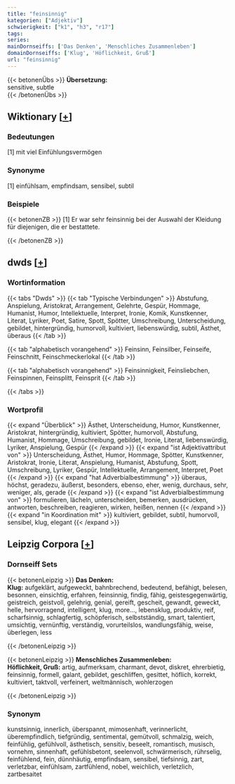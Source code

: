 ```yaml
---
title: "feinsinnig"
kategorien: ["Adjektiv"]
schwierigkeit: ["k1", "h3", "r17"]
tags:
series:
mainDornseiffs: ['Das Denken', 'Menschliches Zusammenleben']
domainDornseiffs: ['Klug', 'Höflichkeit, Gruß']
url: "feinsinnig"
---
```


{{< betonenÜbs >}}
**Übersetzung:**  
sensitive, subtle  
{{< /betonenÜbs >}}

## Wiktionary [[+](https://de.wiktionary.org/wiki/feinsinnig)]

### Bedeutungen
[1] mit viel Einfühlungsvermögen  

### Synonyme
[1] einfühlsam, empfindsam, sensibel, subtil  

### Beispiele
{{< betonenZB >}}
[1] Er war sehr feinsinnig bei der Auswahl der Kleidung für diejenigen, die er bestattete.  

{{< /betonenZB >}}


## dwds [[+](https://www.dwds.de/wb/feinsinnig)]

### Wortinformation
{{< tabs "Dwds" >}}
{{< tab "Typische Verbindungen" >}}
Abstufung, Anspielung, Aristokrat, Arrangement, Gelehrte, Gespür, Hommage, Humanist, Humor, Intellektuelle, Interpret, Ironie, Komik, Kunstkenner, Literat, Lyriker, Poet, Satire, Spott, Spötter, Umschreibung, Unterscheidung, gebildet, hintergründig, humorvoll, kultiviert, liebenswürdig, subtil, Ästhet, überaus
{{< /tab >}}

{{< tab "alphabetisch vorangehend" >}}
Feinsinn, Feinsilber, Feinseife, Feinschnitt, Feinschmeckerlokal
{{< /tab >}}

{{< tab "alphabetisch vorangehend" >}}
Feinsinnigkeit, Feinsliebchen, Feinspinnen, Feinsplitt, Feinsprit
{{< /tab >}}

{{< /tabs >}}

### Wortprofil
{{< expand "Überblick" >}} Ästhet, Unterscheidung, Humor, Kunstkenner, Aristokrat, hintergründig, kultiviert, Spötter, humorvoll, Abstufung, Humanist, Hommage, Umschreibung, gebildet, Ironie, Literat, liebenswürdig, Lyriker, Anspielung, Gespür {{< /expand >}}
{{< expand "ist Adjektivattribut von" >}} Unterscheidung, Ästhet, Humor, Hommage, Spötter, Kunstkenner, Aristokrat, Ironie, Literat, Anspielung, Humanist, Abstufung, Spott, Umschreibung, Lyriker, Gespür, Intellektuelle, Arrangement, Interpret, Poet {{< /expand >}}
{{< expand "hat Adverbialbestimmung" >}} überaus, höchst, geradezu, äußerst, besonders, ebenso, eher, wenig, durchaus, sehr, weniger, als, gerade {{< /expand >}}
{{< expand "ist Adverbialbestimmung von" >}} formulieren, lächeln, unterscheiden, bemerken, ausdrücken, antworten, beschreiben, reagieren, wirken, heißen, nennen {{< /expand >}}
{{< expand "in Koordination mit" >}} kultiviert, gebildet, subtil, humorvoll, sensibel, klug, elegant {{< /expand >}}

## Leipzig Corpora [[+](https://corpora.uni-leipzig.de/en/res?word=feinsinnig&corpusId=deu_newscrawl-public_2018)]

### Dornseiff Sets
{{< betonenLeipzig >}}
**Das Denken:**  
**Klug:** aufgeklärt, aufgeweckt, bahnbrechend, bedeutend, befähigt, belesen, besonnen, einsichtig, erfahren, feinsinnig, findig, fähig, geistesgegenwärtig, geistreich, geistvoll, gelehrig, genial, gereift, gescheit, gewandt, geweckt, helle, hervorragend, intelligent, klug, more..., lebensklug, produktiv, reif, scharfsinnig, schlagfertig, schöpferisch, selbstständig, smart, talentiert, umsichtig, vernünftig, verständig, vorurteilslos, wandlungsfähig, weise, überlegen, less  

{{< /betonenLeipzig >}}


{{< betonenLeipzig >}}
**Menschliches Zusammenleben:**  
**Höflichkeit, Gruß:** artig, aufmerksam, charmant, devot, diskret, ehrerbietig, feinsinnig, formell, galant, gebildet, geschliffen, gesittet, höflich, korrekt, kultiviert, taktvoll, verfeinert, weltmännisch, wohlerzogen  

{{< /betonenLeipzig >}}

### Synonym
kunstsinnig, innerlich, überspannt, mimosenhaft, verinnerlicht, überempfindlich, tiefgründig, sentimental, gemütvoll, schmalzig, weich, feinfühlig, gefühlvoll, ästhetisch, sensitiv, beseelt, romantisch, musisch, vornehm, sinnenhaft, gefühlsbetont, seelenvoll, schwärmerisch, rührselig, feinfühlend, fein, dünnhäutig, empfindsam, sensibel, tiefsinnig, zart, verletzbar, einfühlsam, zartfühlend, nobel, weichlich, verletzlich, zartbesaitet


